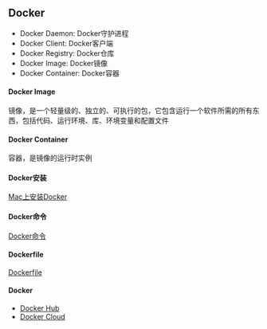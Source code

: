 ## Docker

* Docker Daemon: Docker守护进程
* Docker Client: Docker客户端
* Docker Registry: Docker仓库
* Docker Image: Docker镜像
* Docker Container: Docker容器

#### Docker Image

镜像，是一个轻量级的、独立的、可执行的包，它包含运行一个软件所需的所有东西，包括代码、运行环境、库、环境变量和配置文件

#### Docker Container

容器，是镜像的运行时实例

#### Docker安装

[Mac上安装Docker](docker-setup-mac.md)

#### Docker命令

[Docker命令](docker-command.md)

#### Dockerfile

[Dockerfile](dockerfile.md)

#### Docker

* [Docker Hub](https://hub.docker.com/)
* [Docker Cloud](https://cloud.docker.com/)

